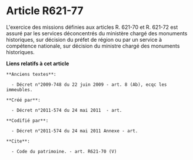 # Article R621-77

L'exercice des missions définies aux articles R. 621-70 et R. 621-72 est assuré par les services déconcentrés du ministère
chargé des monuments historiques, sur décision du préfet de région ou par un service à compétence nationale, sur décision du
ministre chargé des monuments historiques.

**Liens relatifs à cet article**

	**Anciens textes**:

	  - Décret n°2009-748 du 22 juin 2009 - art. 8 (Ab), ecqc les immeubles.

	**Créé par**:

	  - Décret n°2011-574 du 24 mai 2011  - art.

	**Codifié par**:

	  - Décret n°2011-574 du 24 mai 2011 Annexe - art.

	**Cite**:

	  - Code du patrimoine. - art. R621-70 (V)
